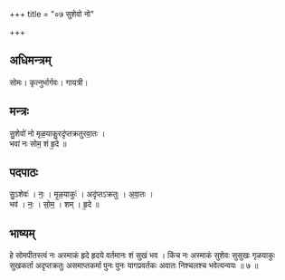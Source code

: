 +++
title = "०७ सुशेवो नो"

+++
## अधिमन्त्रम्
सोमः। कृत्नुर्भार्गवः। गायत्री।

## मन्त्रः
सु॒शेवो॑ नो मृळ॒याकु॒रदृ॑प्तक्रतुरवा॒तः ।  
भवा॑ नः सोम॒ शं हृ॒दे ॥

## पदपाठः
सु॒ऽशेवः॑ । नः॒ । मृ॒ळ॒याकुः॑ । अदृ॑प्तऽक्रतुः । अ॒वा॒तः ।  
भव॑ । नः॒ । सो॒म॒ । शम् । हृ॒दे ॥

## भाष्यम्
हे सोमपीतस्त्वं नः अस्माकं हृदे हृदये वर्तमानः शं सुखं भव । किंच नः अस्माकं सुशेवः सुसुखः गृळयाकुः सुखकर्ता अदृप्तक्रतुः असमाप्तकर्मा पुनः पुनः यागप्रवर्तकः अवातः निश्चलश्च भवेत्यन्वयः ॥ ७ ॥